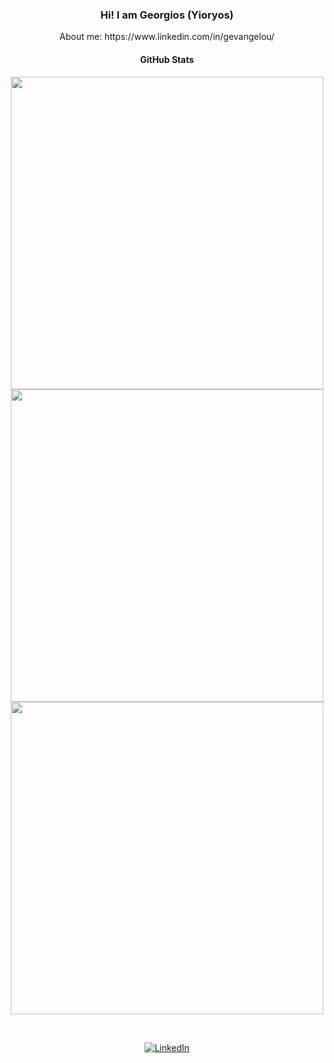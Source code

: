 <!-- ### Hi there 👋 -->

<!--
**georgevangelou/georgevangelou** is a ✨ _special_ ✨ repository because its `README.md` (this file) appears on your GitHub profile.

Here are some ideas to get you started:

- 🔭 I’m currently working on ...
- 🌱 I’m currently learning ...
- 👯 I’m looking to collaborate on ...
- 🤔 I’m looking for help with ...
- 💬 Ask me about ...
- 📫 How to reach me: ...
- 😄 Pronouns: ...
- ⚡ Fun fact: ...

&hide=html
-->



<h3 align="center">Hi! I am Georgios (Yioryos)</h3>
<p align="center">About me: https://www.linkedin.com/in/gevangelou/</p>
<h4 align="center">GitHub Stats</h4>
<p align="center">
  	<img width="500" src ="https://github-readme-stats.vercel.app/api?username=georgevangelou&show_icons=true&count_private=true">
	<br/>
  	<img width="500" src ="https://github-readme-stats.vercel.app/api/top-langs/?username=georgevangelou&layout=compact&hide_border=true&count_private=true&exclude_repo=A-framework-for-developing-Neural-Networks-in-hardware-accelerators">
	<br/>
 	<img width="500" src = "https://github-readme-streak-stats.herokuapp.com?user=georgevangelou&hide_border=true&count_private=true">
</p>
<br/>
<p align="center">
	<a href="https://www.linkedin.com/in/gevangelou/"><img src="https://img.shields.io/badge/LinkedIn--_.svg?style=social&logo=linkedin" alt="LinkedIn"></a>
</p>
